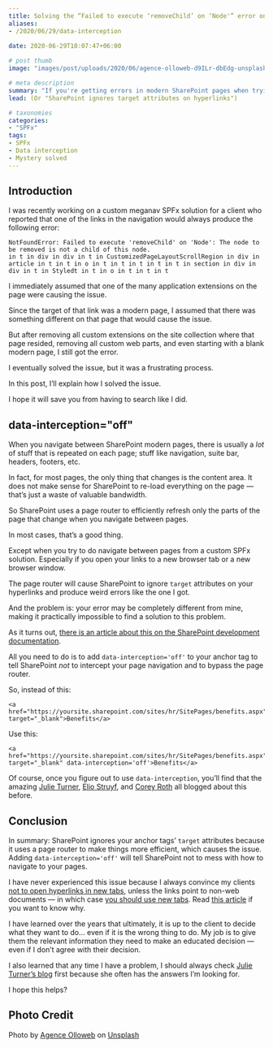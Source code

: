 ```yaml
---
title: Solving the “Failed to execute ‘removeChild’ on ‘Node'” error on modern SharePoint pages
aliases:
- /2020/06/29/data-interception
  
date: 2020-06-29T10:07:47+06:00

# post thumb
image: "images/post/uploads/2020/06/agence-olloweb-d9ILr-dbEdg-unsplash.jpg"

# meta description
summary: "If you're getting errors in modern SharePoint pages when trying to open a link in a new tab, read this."
lead: (Or "SharePoint ignores target attributes on hyperlinks")

# taxonomies
categories:
- "SPFx"
tags:
- SPFx
- Data interception
- Mystery solved
---
```



Introduction
------------

I was recently working on a custom meganav SPFx solution for a client who reported that one of the links in the navigation would always produce the following error:

    NotFoundError: Failed to execute 'removeChild' on 'Node': The node to be removed is not a child of this node.
    in t in div in div in t in CustomizedPageLayoutScrollRegion in div in article in t in t in o in t in t in t in t in t in section in div in div in t in Styledt in t in o in t in t in t

I immediately assumed that one of the many application extensions on the page were causing the issue.

Since the target of that link was a modern page, I assumed that there was something different on that page that would cause the issue.

But after removing all custom extensions on the site collection where that page resided, removing all custom web parts, and even starting with a blank modern page, I still got the error.

I eventually solved the issue, but it was a frustrating process.

In this post, I’ll explain how I solved the issue.

I hope it will save you from having to search like I did.

data-interception="off"
-----------------------

When you navigate between SharePoint modern pages, there is usually a _lot_ of stuff that is repeated on each page; stuff like navigation, suite bar, headers, footers, etc.

In fact, for most pages, the only thing that changes is the content area. It does not make sense for SharePoint to re-load everything on the page — that’s just a waste of valuable bandwidth.

So SharePoint uses a page router to efficiently refresh only the parts of the page that change when you navigate between pages.

In most cases, that’s a good thing.

Except when you try to do navigate between pages from a custom SPFx solution. Especially if you open your links to a new browser tab or a new browser window.

The page router will cause SharePoint to ignore `target` attributes on your hyperlinks and produce weird errors like the one I got.

And the problem is: your error may be completely different from mine, making it practically impossible to find a solution to this problem.

As it turns out, [there is an article about this on the SharePoint development documentation](https://docs.microsoft.com/sharepoint/dev/spfx/hyperlinking).

All you need to do is to add `data-interception='off'` to your anchor tag to tell SharePoint _not_ to intercept your page navigation and to bypass the page router.

So, instead of this:

    <a href="https://yoursite.sharepoint.com/sites/hr/SitePages/benefits.aspx" target="_blank">Benefits</a>

Use this:

    <a href="https://yoursite.sharepoint.com/sites/hr/SitePages/benefits.aspx" target="_blank" data-interception='off'>Benefits</a>

Of course, once you figure out to use `data-interception`, you’ll find that the amazing [Julie Turner](https://julieturner.net/2018/08/spfx-anchor-tags-hitting-the-target/), [Elio Struyf](https://www.eliostruyf.com/navigating-to-other-pages-in-sharepoint-framework-from-code/), and [Corey Roth](https://coreyroth.com/2019/08/21/spfx-basics-opening-a-link-in-a-new-tab/) all blogged about this before.

Conclusion
----------

In summary: SharePoint ignores your anchor tags’ `target` attributes because it uses a page router to make things more efficient, which causes the issue. Adding `data-interception='off'` will tell SharePoint not to mess with how to navigate to your pages.

I have never experienced this issue because I always convince my clients [not to open hyperlinks in new tabs](https://www.nngroup.com/articles/the-top-ten-web-design-mistakes-of-1999), unless the links point to non-web documents — in which case [you should use new tabs](https://www.nngroup.com/articles/open-new-windows-for-pdfs/). Read [this article](https://medium.com/the-metric/links-should-open-in-the-same-window-447da3ae59ba) if you want to know why.

I have learned over the years that ultimately, it is up to the client to decide what they want to do… even if it is the wrong thing to do. My job is to give them the relevant information they need to make an educated decision — even if I don’t agree with their decision.

I also learned that any time I have a problem, I should always check [Julie Turner’s blog](https://julieturner.net/) first because she often has the answers I’m looking for.

I hope this helps?

Photo Credit
------------

Photo by [Agence Olloweb](https://unsplash.com/@olloweb?utm_source=unsplash&utm_medium=referral&utm_content=creditCopyText) on [Unsplash](/web/20210518064557//s/photos/magnifying-glass?utm_source=unsplash&utm_medium=referral&utm_content=creditCopyText)
